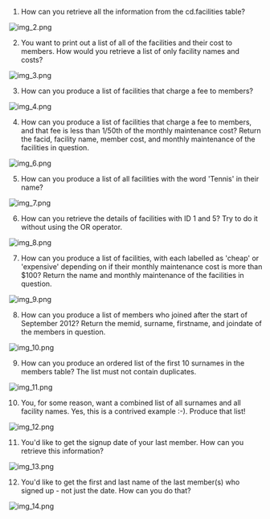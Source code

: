 1. How can you retrieve all the information from the cd.facilities table?

![img_2.png](images/img_2.png)

2. You want to print out a list of all of the facilities and their cost to members. How would you retrieve a list of only facility names and costs?

![img_3.png](images/img_3.png)

3. How can you produce a list of facilities that charge a fee to members?

![img_4.png](images/img_4.png)

4. How can you produce a list of facilities that charge a fee to members, and that fee is less than 1/50th of the monthly maintenance cost? Return the facid, facility name, member cost, and monthly maintenance of the facilities in question.

![img_6.png](images/img_6.png)

5. How can you produce a list of all facilities with the word 'Tennis' in their name?

![img_7.png](images/img_7.png)

6. How can you retrieve the details of facilities with ID 1 and 5? Try to do it without using the OR operator.

![img_8.png](images/img_8.png)

7. How can you produce a list of facilities, with each labelled as 'cheap' or 'expensive' depending on if their monthly maintenance cost is more than $100? Return the name and monthly maintenance of the facilities in question.

![img_9.png](images/img_9.png)

8. How can you produce a list of members who joined after the start of September 2012? Return the memid, surname, firstname, and joindate of the members in question.

![img_10.png](images/img_10.png)

9. How can you produce an ordered list of the first 10 surnames in the members table? The list must not contain duplicates.

![img_11.png](images/img_11.png)

10. You, for some reason, want a combined list of all surnames and all facility names. Yes, this is a contrived example :-). Produce that list!

![img_12.png](images/img_12.png)

11. You'd like to get the signup date of your last member. How can you retrieve this information?

![img_13.png](images/img_13.png)

12. You'd like to get the first and last name of the last member(s) who signed up - not just the date. How can you do that?

![img_14.png](images/img_14.png)